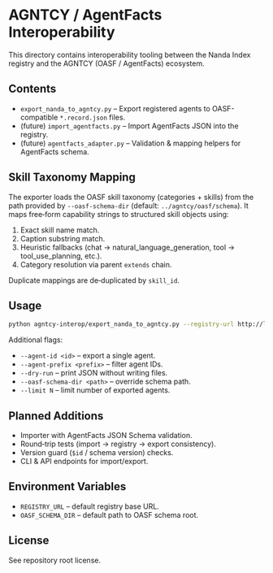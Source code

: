 # AGNTCY / AgentFacts Interoperability

This directory contains interoperability tooling between the Nanda Index registry and the AGNTCY (OASF / AgentFacts) ecosystem.

## Contents
- `export_nanda_to_agntcy.py` – Export registered agents to OASF-compatible `*.record.json` files.
- (future) `import_agentfacts.py` – Import AgentFacts JSON into the registry.
- (future) `agentfacts_adapter.py` – Validation & mapping helpers for AgentFacts schema.

## Skill Taxonomy Mapping
The exporter loads the OASF skill taxonomy (categories + skills) from the path provided by `--oasf-schema-dir` (default: `../agntcy/oasf/schema`). It maps free‐form capability strings to structured skill objects using:
1. Exact skill name match.
2. Caption substring match.
3. Heuristic fallbacks (chat → natural_language_generation, tool → tool_use_planning, etc.).
4. Category resolution via parent `extends` chain.

Duplicate mappings are de‑duplicated by `skill_id`.

## Usage
```bash
python agntcy-interop/export_nanda_to_agntcy.py --registry-url http://localhost:6900 --out-dir ./oasf-out
```
Additional flags:
- `--agent-id <id>` – export a single agent.
- `--agent-prefix <prefix>` – filter agent IDs.
- `--dry-run` – print JSON without writing files.
- `--oasf-schema-dir <path>` – override schema path.
- `--limit N` – limit number of exported agents.

## Planned Additions
- Importer with AgentFacts JSON Schema validation.
- Round‐trip tests (import → registry → export consistency).
- Version guard (`$id` / schema version) checks.
- CLI & API endpoints for import/export.

## Environment Variables
- `REGISTRY_URL` – default registry base URL.
- `OASF_SCHEMA_DIR` – default path to OASF schema root.

## License
See repository root license.

